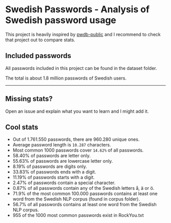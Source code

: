 # Swedish Passwords - Analysis of Swedish password usage

This project is heavily inspired by [pwdb-public](https://github.com/ignis-sec/Pwdb-Public) and I recommend to check that project out to compare stats.
## Included passwords
All passwords included in this project can be found in the dataset folder.

The total is about 1.8 million passwords of Swedish users.

---

## Missing stats?
Open an issue and explain what you want to learn and I might add it.

## Cool stats

- Out of 1.761.550 passwords, there are 960.280 unique ones.
- Average password length is `10.287` characters.
- Most common 1000 passwords cover `14.62%` of all passwords.
- 58.40% of passwords are letter only.
- 55.63% of passwords are lowercase letter only.
- 8.19% of passwords are digits only.
- 33.83% of passwords ends with a digit.
- 11.19% of passwords starts with a digit.
- 2.47% of passwords contain a special character.
- 0.87% of all passwords contain any of the Swedish letters å, ä or ö.
- 71.9% of the most common 100.000 passwords contains at least one word from the Swedish NLP corpus (found in corpus folder).
- 56.7% of all passwords contains at least one word from the Swedish NLP corpus.
- 955 of the 1000 most common passwords exist in RockYou.txt

